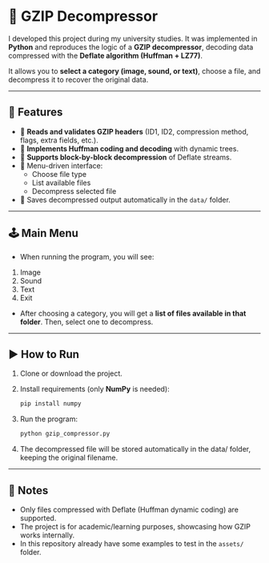 # 📂 GZIP Decompressor  

I developed this project during my university studies. It was implemented in **Python** and reproduces the logic of a **GZIP decompressor**, decoding data compressed with the **Deflate algorithm (Huffman + LZ77)**.  

It allows you to **select a category (image, sound, or text)**, choose a file, and decompress it to recover the original data.  

---

## 🚀 Features
- 📑 **Reads and validates GZIP headers** (ID1, ID2, compression method, flags, extra fields, etc.).  
- 🧩 **Implements Huffman coding and decoding** with dynamic trees.  
- 🔄 **Supports block-by-block decompression** of Deflate streams.   
- 📜 Menu-driven interface:
  - Choose file type  
  - List available files  
  - Decompress selected file  
- 💾 Saves decompressed output automatically in the `data/` folder.  

---

## 🕹️ Main Menu
- When running the program, you will see:  
1. Image
2. Sound
3. Text
4. Exit

- After choosing a category, you will get a **list of files available in that folder**. Then, select one to decompress.

---

## ▶️ How to Run
1. Clone or download the project.  

2. Install requirements (only **NumPy** is needed):
   ```bash
   pip install numpy
   ```

3. Run the program:
    ```bash
    python gzip_compressor.py
    ```

4. The decompressed file will be stored automatically in the data/ folder, keeping the original filename.

---

## 📌 Notes

- Only files compressed with Deflate (Huffman dynamic coding) are supported.
- The project is for academic/learning purposes, showcasing how GZIP works internally.
- In this repository already have some examples to test in the `assets/` folder.
